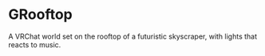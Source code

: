 # GRooftop
A VRChat world set on the rooftop of a futuristic skyscraper, with lights that reacts to music.
